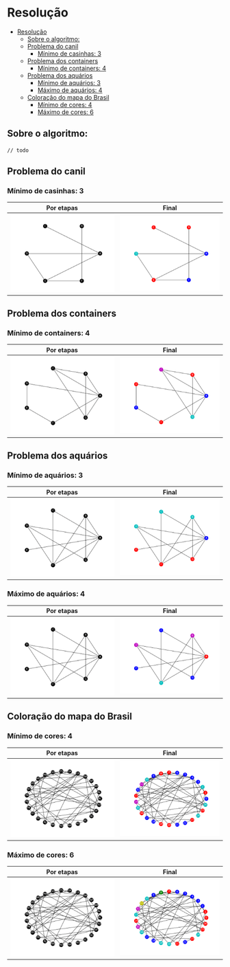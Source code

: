 # Resolução


- [Resolução](#resolução)
  - [Sobre o algoritmo:](#sobre-o-algoritmo)
  - [Problema do canil <a name = "cachorros"></a>](#problema-do-canil-)
    - [Mínimo de casinhas: 3](#mínimo-de-casinhas-3)
  - [Problema dos containers <a name = "containers"></a>](#problema-dos-containers-)
    - [Mínimo de containers: 4](#mínimo-de-containers-4)
  - [Problema dos aquários <a name = "peixes"></a>](#problema-dos-aquários-)
    - [Mínimo de aquários: 3](#mínimo-de-aquários-3)
    - [Máximo de aquários: 4](#máximo-de-aquários-4)
  - [Coloração do mapa do Brasil <a name = "brasil"></a>](#coloração-do-mapa-do-brasil-)
    - [Mínimo de cores: 4](#mínimo-de-cores-4)
    - [Máximo de cores: 6](#máximo-de-cores-6)

## Sobre o algoritmo:
```
// todo
```
## Problema do canil <a name = "cachorros"></a>

### Mínimo de casinhas: 3
|                   Por etapas                    |               Final                |
| :---------------------------------------------: | :--------------------------------: |
| ![](Cachorros/animacao_coloracao_Cachorros.gif) | ![](Cachorros/grafo_Cachorros.png) |

## Problema dos containers <a name = "containers"></a>

### Mínimo de containers: 4
|                    Por etapas                     |                Final                 |
| :-----------------------------------------------: | :----------------------------------: |
| ![](Containers/animacao_coloracao_Containers.gif) | ![](Containers/grafo_containers.png) |

## Problema dos aquários <a name = "peixes"></a>

### Mínimo de aquários: 3
|                     Por etapas                      |                 Final                  |
| :-------------------------------------------------: | :------------------------------------: |
| ![](Peixes/animacao_coloracao_peixes_min_cores.gif) | ![](Peixes/grafo_min_cores_Peixes.png) |

### Máximo de aquários: 4
|                     Por etapas                      |                 Final                  |
| :-------------------------------------------------: | :------------------------------------: |
| ![](Peixes/animacao_coloracao_peixes_max_cores.gif) | ![](Peixes/grafo_max_cores_Peixes.png)|

## Coloração do mapa do Brasil <a name = "brasil"></a>

### Mínimo de cores: 4
|                      Por etapas                      |                  Final                  |
| :--------------------------------------------------: | :-------------------------------------: |
| ![](Brasil/animacao_coloracao_Brasil_min_cores.gif) | ![](Brasil/grafo_min_cores_Brasil.png) |

### Máximo de cores: 6
|                      Por etapas                      |                  Final                  |
| :--------------------------------------------------: | :-------------------------------------: |
| ![](Brasil/animacao_coloracao_Brasil_max_cores.gif) | ![](Brasil/grafo_max_cores_Brasil.png) |



